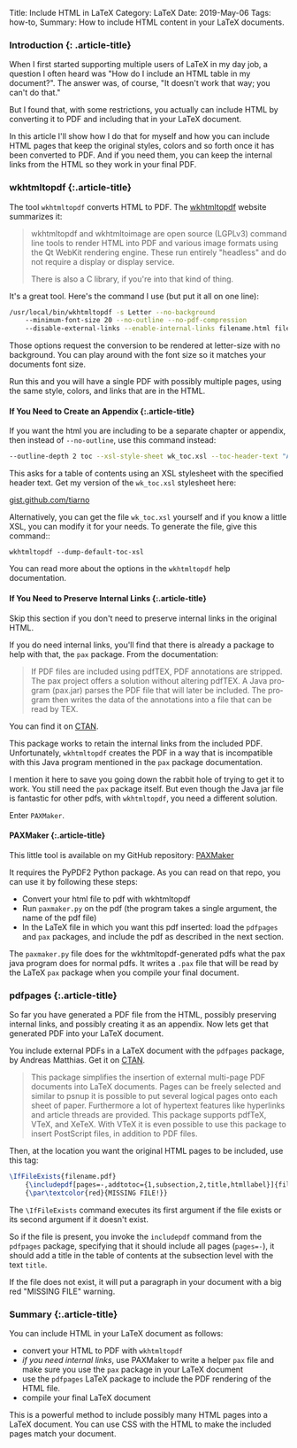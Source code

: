 Title: Include HTML in LaTeX
Category: LaTeX
Date: 2019-May-06
Tags: how-to, 
Summary: How to include HTML content in your LaTeX documents.

### Introduction {: .article-title}

When I first started supporting multiple users of LaTeX in my day job,
a question I often heard was "How do I include an HTML table in my document?".
The answer was, of course, "It doesn't work that way; you can't do that."

But I found that, with some restrictions, you actually can include HTML by
converting it to PDF and including that in your LaTeX document. 

In this article I'll show how I do that for myself and how you can include
HTML pages that keep the original styles, colors and so forth once it has 
been converted to PDF. And if you need them, you can keep the internal links
from the HTML so they work in your final PDF.

### wkhtmltopdf {:.article-title}

The tool `wkhtmltopdf` converts HTML to PDF. The [wkhtmltopdf](https://wkhtmltopdf.org/)
website summarizes it:

> wkhtmltopdf and wkhtmltoimage are open source (LGPLv3) 
> command line tools to render HTML into PDF and various 
> image formats using the Qt WebKit rendering engine. 
> These run entirely "headless" and do not require a display or display service.
> 
> There is also a C library, if you're into that kind of thing.

It's a great tool. Here's the command I use (but put it all on one line):

```bash
/usr/local/bin/wkhtmltopdf -s Letter --no-background 
    --minimum-font-size 20 --no-outline --no-pdf-compression 
    --disable-external-links --enable-internal-links filename.html filename.pdf
```

Those options request the conversion to be rendered at letter-size with no background.
You can play around with the font size so it matches your documents font size.

Run this and you will have a single PDF with possibly multiple pages, using the same style, 
colors, and links that are in the HTML. 

#### If You Need to Create an Appendix  {:.article-title}

If you want the html you are including to be a separate chapter or appendix, then
instead of `--no-outline`, use this command instead:

```bash
--outline-depth 2 toc --xsl-style-sheet wk_toc.xsl --toc-header-text "Appendix A"
```

This asks for a table of contents using an XSL stylesheet with the specified header text.
Get my version of the `wk_toc.xsl` stylesheet here:

[gist.github.com/tiarno](https://gist.github.com/tiarno/094ca5dc7f9c3ae560af9ace975881d3)

Alternatively, you can get the file `wk_toc.xsl` yourself and if you know a 
little XSL, you can modify it for your needs. To generate the file, 
give this command::

    wkhtmltopdf --dump-default-toc-xsl

You can read more about the options in the `wkhtmltopdf` help documentation.

#### If You Need to Preserve Internal Links  {:.article-title}

Skip this section if you don't need to preserve internal links in 
the original HTML.  

If you do need internal links, you'll find that there is already a 
package to help with that, the `pax` package.
From the documentation:

> If PDF files are in­cluded us­ing pdfTEX, PDF an­no­ta­tions are stripped. 
> The pax project of­fers a so­lu­tion with­out al­ter­ing pdfTEX. 
> A Java pro­gram (pax.jar) parses the PDF file that will later be in­cluded. 
> The pro­gram then writes the data of the an­no­ta­tions into a file that can be read by TEX.

You can find it on [CTAN](https://www.ctan.org/pkg/pax).

This package works to retain the internal links from the included PDF. Unfortunately,
`wkhtmltopdf` creates the PDF in a way that is incompatible with this
Java program mentioned in the `pax` package documentation. 

I mention it here to save you going down the rabbit hole of trying to get 
it to work. You still need the `pax` package itself. But even though the 
Java jar file is fantastic for other pdfs,  with `wkhtmltopdf`, you need a 
different solution.  

Enter `PAXMaker`.

#### PAXMaker {:.article-title}

This little tool is available on my GitHub repository:
[PAXMaker](https://github.com/tiarno/paxmaker)

It requires the PyPDF2 Python package.
As you can read on that repo, you can use it by following these steps:

- Convert your html file to pdf with wkhtmltopdf
- Run `paxmaker.py` on the pdf (the program takes a single argument, the name of the pdf file)
- In the LaTeX file in which you want this pdf inserted: load the 
  `pdfpages` and `pax` packages, and include the pdf as described in the
  next section.

The `paxmaker.py` file does for the wkhtmltopdf-generated pdfs what the 
pax java program does for normal pdfs. It writes a `.pax` file that will be
read by the LaTeX `pax` package when you compile your final document.


### pdfpages {:.article-title}

So far you have generated a PDF file from the HTML, possibly preserving internal
links, and possibly creating it as an appendix. 
Now lets get that generated PDF into your LaTeX document.

You include external PDFs in a LaTeX document with the `pdfpages` package, by Andreas Matthias.
Get it on [CTAN](https://www.ctan.org/pkg/pdfpages).

> This package simplifies the insertion of external multi-page PDF
> documents into LaTeX documents. Pages can be freely selected and
> similar to psnup it is possible to put several logical pages onto
> each sheet of paper. Furthermore a lot of hypertext features like
> hyperlinks and article threads are provided. This package supports
> pdfTeX, VTeX, and XeTeX. With VTeX it is even possible to use
> this package to insert PostScript files, in addition to PDF files.

Then, at the location you want the original HTML pages to be included,
use this tag:

```latex
\IfFileExists{filename.pdf}
    {\includepdf[pages=-,addtotoc={1,subsection,2,title,htmllabel}]{filename}} 
    {\par\textcolor{red}{MISSING FILE!}}
```

The `\IfFileExists` command executes its first argument if the file exists or
its second argument if it doesn't exist. 

So if the file is present, you 
invoke the `includepdf` command from the `pdfpages` package, specifying
that it should include all pages (`pages=-`), it should add a title in the table
of contents at the subsection level with the  text `title`. 

If the file 
does not exist, it will put a paragraph in your document with a big red 
"MISSING FILE" warning.


### Summary {:.article-title}

You can include HTML in your LaTeX document as follows:

- convert your HTML to PDF with `wkhtmltopdf`
- *if you need internal links*, use PAXMaker to write a helper `pax` file
  and make sure you use the `pax` package in your LaTeX document
- use the `pdfpages` LaTeX package to include the PDF rendering of the HTML file.
- compile your final LaTeX document

This is a powerful method to include possibly many HTML pages into a LaTeX document.
You can use CSS with the HTML to make the included pages match your document.

